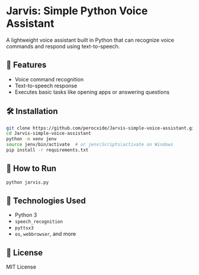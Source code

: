 # Jarvis: Simple Python Voice Assistant

A lightweight voice assistant built in Python that can recognize voice commands and respond using text-to-speech.

## 🔧 Features

- Voice command recognition
- Text-to-speech response
- Executes basic tasks like opening apps or answering questions

## 🛠️ Installation

```bash
git clone https://github.com/perocxide/Jarvis-simple-voice-assistant.git
cd Jarvis-simple-voice-assistant
python -m venv jenv
source jenv/bin/activate  # or jenv\Scripts\activate on Windows
pip install -r requirements.txt
```

## 🚀 How to Run

```bash
python jarvis.py
```

## 🧠 Technologies Used

- Python 3
- `speech_recognition`
- `pyttsx3`
- `os`, `webbrowser`, and more

## 📄 License

MIT License

